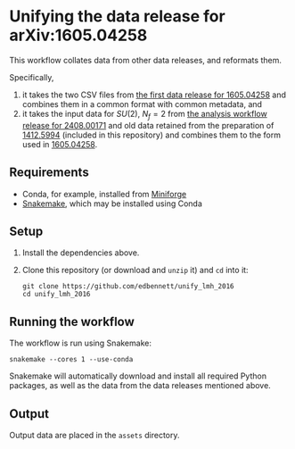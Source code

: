 # Unifying the data release for arXiv:1605.04258

This workflow collates data from other data releases,
and reformats them.

Specifically,

1. it takes the two CSV files from
   [the first data release for 1605.04258][v1-dr]
   and combines them in a common format with common metadata, and
2. it takes the input data for $SU(2)$, $N_f=2$ from
   [the analysis workflow release for 2408.00171][su2-analysis]
   and old data retained from the preparation of [1412.5994][su2-oldpaper]
   (included in this repository)
   and combines them to the form used in
   [1605.04258][lmh-paper].

## Requirements

- Conda, for example, installed from [Miniforge][miniforge]
- [Snakemake][snakemake], which may be installed using Conda

## Setup

1. Install the dependencies above.
2. Clone this repository
   (or download and `unzip` it)
   and `cd` into it:

   ```shellsession
   git clone https://github.com/edbennett/unify_lmh_2016
   cd unify_lmh_2016
   ```

## Running the workflow

The workflow is run using Snakemake:

``` shellsession
snakemake --cores 1 --use-conda
```

Snakemake will automatically download and install
all required Python packages,
as well as the data from the data releases mentioned above.

## Output

Output data are placed in the `assets` directory.

[v1-dr]: https://doi.org/10.5281/zenodo.13128485
[lmh-paper]: https://doi.org/10.48550/arXiv.1605.04258
[miniforge]: https://github.com/conda-forge/miniforge
[snakemake]: https://snakemake.github.io
[su2-oldpaper]: https://doi.org/10.48550/arXiv.1412.5994
[su2-analysis]: https://doi.org/10.5281/zenodo.12802810
